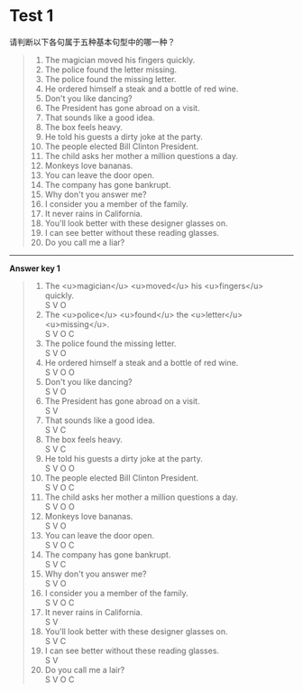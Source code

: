 # Test 1

请判断以下各句属于五种基本句型中的哪一种？

> 1. The magician moved his fingers quickly.  
> 2. The police found the letter missing.  
> 3. The police found the missing letter.  
> 4. He ordered himself a steak and a bottle of red wine.  
> 5. Don't you like dancing?  
> 6. The President has gone abroad on a visit.  
> 7. That sounds like a good idea.  
> 8. The box feels heavy.
> 9. He told his guests a dirty joke at the party.
> 10. The people elected Bill Clinton President.
> 11. The child asks her mother a million questions a day.
> 12. Monkeys love bananas.  
> 13. You can leave the door open.  
> 14. The company has gone bankrupt.  
> 15. Why don't you answer me?  
> 16. I consider you a member of the family.  
> 17. It never rains in California.  
> 18. You'll look better with these designer glasses on.  
> 19. I can see better without these reading glasses.  
> 20. Do you call me a liar?

---

**Answer key 1**

> 1. The &lt;u&gt;magician&lt;/u&gt; &lt;u&gt;moved&lt;/u&gt; his &lt;u&gt;fingers&lt;/u&gt; quickly.  
>    S V O
> 2. The &lt;u&gt;police&lt;/u&gt; &lt;u&gt;found&lt;/u&gt; the &lt;u&gt;letter&lt;/u&gt; &lt;u&gt;missing&lt;/u&gt;.  
>    S V O C
> 3. The police found the missing letter.  
>    S V O
> 4. He ordered himself a steak and a bottle of red wine.  
>    S V O O
> 5. Don't you like dancing?  
>    S V O
> 6. The President has gone abroad on a visit.  
>    S V
> 7. That sounds like a good idea.  
>    S V C
> 8. The box feels heavy.  
>    S V C
> 9. He told his guests a dirty joke at the party.    
>    S V O O
> 10. The people elected Bill Clinton President.  
>     S V O C
> 11. The child asks her mother a million questions a day.  
>     S V O O
> 12. Monkeys love bananas.  
>     S V O
> 13. You can leave the door open.  
>     S V O C
> 14. The company has gone bankrupt.  
>     S V C
> 15. Why don't you answer me?  
>     S V O
> 16. I consider you a member of the family.  
>     S V O C
> 17. It never rains in California.  
>     S V
> 18. You'll look better with these designer glasses on.  
>     S V C
> 19. I can see better without these reading glasses.  
>     S V
> 20. Do you call me a lair?  
>     S V O C



